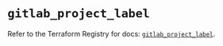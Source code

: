 # `gitlab_project_label`

Refer to the Terraform Registry for docs: [`gitlab_project_label`](https://registry.terraform.io/providers/gitlabhq/gitlab/17.8.0/docs/resources/project_label).
